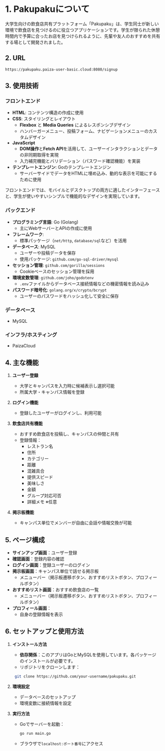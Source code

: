 # 1. Pakupakuについて

大学生向けの飲食店共有プラットフォーム「Pakupaku」は、学生同士が新しい環境で飲食店を見つけるのに役立つアプリケーションです。学生が限られた休憩時間内で予算に合ったお店を見つけられるように、先輩や友人のおすすめを共有する場として開発されました。

## 2. URL

```text
https://pakupaku.paiza-user-basic.cloud:8080/signup
```

## 3. 使用技術

### フロントエンド

- **HTML**: コンテンツ構造の作成に使用
- **CSS**: スタイリングとレイアウト
  - **Flexbox** と **Media Queries** によるレスポンシブデザイン
  - ハンバーガーメニュー、投稿フォーム、ナビゲーションメニューのカスタムデザイン
- **JavaScript**
  - **DOM操作**と**Fetch API**を活用して、ユーザーインタラクションとデータの非同期取得を実現
  - 入力補完機能とバリデーション（パスワード確認機能）を実装
- **テンプレートエンジン**: Goのテンプレートエンジン
  - サーバーサイドでデータをHTMLに埋め込み、動的な表示を可能にするために使用

フロントエンドでは、モバイルとデスクトップの両方に適したインターフェースと、学生が使いやすいシンプルで機能的なデザインを実現しています。

### バックエンド

- **プログラミング言語**: Go (Golang)
  - 主にWebサーバーとAPIの作成に使用
- **フレームワーク**:
  - 標準パッケージ（`net/http`, `database/sql`など）を活用
- **データベース**: MySQL
  - ユーザーや投稿データを保存
  - 使用パッケージ: `github.com/go-sql-driver/mysql`
- **セッション管理**: `github.com/gorilla/sessions`
  - Cookieベースのセッション管理を採用
- **環境変数管理**: `github.com/joho/godotenv`
  - `.env`ファイルからデータベース接続情報などの機密情報を読み込み
- **パスワード暗号化**: `golang.org/x/crypto/bcrypt`
  - ユーザーのパスワードをハッシュ化して安全に保存

### データベース

- MySQL

### インフラ/ホスティング

- PaizaCloud

## 4. 主な機能

1. **ユーザー登録**
   - 大学とキャンパスを入力時に候補表示し選択可能
   - 所属大学・キャンパス情報を登録

2. **ログイン機能**
   - 登録したユーザーがログインし、利用可能

3. **飲食店共有機能**
   - おすすめ飲食店を投稿し、キャンパスの仲間と共有
   - 登録情報：
     - レストラン名
     - 住所
     - カテゴリー
     - 距離
     - 混雑具合
     - 提供スピード
     - 美味しさ
     - 金額
     - グループ対応可否
     - 詳細メモ ※任意

4. **掲示板機能**
   - キャンパス単位でメンバーが自由に会話や情報交換が可能

## 5. ページ構成

- **サインアップ画面**：ユーザー登録
- **確認画面**：登録内容の確認
- **ログイン画面**：登録ユーザーのログイン
- **掲示板画面**：キャンパス単位で話せる掲示板
  - メニューバー（掲示板遷移ボタン、おすすめリストボタン、プロフィールボタン）
- **おすすめリスト画面**：おすすめ飲食店の一覧
  - メニューバー（掲示板遷移ボタン、おすすめリストボタン、プロフィールボタン）
- **プロフィール画面**：
  - 自身の登録情報を表示

## 6. セットアップと使用方法

1. **インストール方法**
   - **依存関係**：このアプリはGoとMySQLを使用しています。各パッケージのインストールが必要です。
   - リポジトリをクローンします：

    ```bash
     git clone https://github.com/your-username/pakupaku.git
     ```

2. **環境設定**
   - データベースのセットアップ
   - 環境変数に接続情報を設定

3. **実行方法**
   - Goでサーバーを起動：

     ```bash
     go run main.go
     ```

   - ブラウザで`localhost:ポート番号`にアクセス
